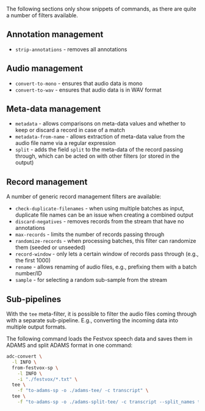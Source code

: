 The following sections only show snippets of commands, as there are quite a number of filters available.


## Annotation management

* `strip-annotations` - removes all annotations


## Audio management

* `convert-to-mono` - ensures that audio data is mono
* `convert-to-wav` - ensures that audio data is in WAV format


## Meta-data management

* `metadata` - allows comparisons on meta-data values and whether to keep or discard a record in case of a match
* `metadata-from-name` - allows extraction of meta-data value from the audio file name via a regular expression
* `split` - adds the field `split` to the meta-data of the record passing through, which can be acted on with other filters (or stored in the output)


## Record management

A number of generic record management filters are available:

* `check-duplicate-filenames` - when using multiple batches as input, duplicate file names can be an issue when creating a combined output
* `discard-negatives` - removes records from the stream that have no annotations
* `max-records` - limits the number of records passing through
* `randomize-records` - when processing batches, this filter can randomize them (seeded or unseeded)
* `record-window` - only lets a certain window of records pass through (e.g., the first 1000)
* `rename` - allows renaming of audio files, e.g., prefixing them with a batch number/ID
* `sample` - for selecting a random sub-sample from the stream


## Sub-pipelines

With the `tee` meta-filter, it is possible to filter the audio files coming through with a separate
sub-pipeline. E.g., converting the incoming data into multiple output formats.

The following command loads the Festvox speech data and saves them in ADAMS and split ADAMS format in one command:

```bash
adc-convert \
  -l INFO \
  from-festvox-sp \
    -l INFO \
    -i "./festvox/*.txt" \
  tee \
    -f "to-adams-sp -o ./adams-tee/ -c transcript" \
  tee \
    -f "to-adams-sp -o ./adams-split-tee/ -c transcript --split_names train val test --split_ratios 70 15 15"
```
